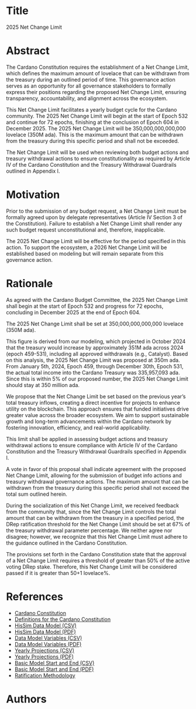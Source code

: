 # Title

2025 Net Change Limit

# Abstract

The Cardano Constitution requires the establishment of a Net Change Limit, which defines the maximum amount of lovelace that can be withdrawn from the treasury during an outlined period of time. This governance action serves as an opportunity for all governance stakeholders to formally express their positions regarding the proposed Net Change Limit, ensuring transparency, accountability, and alignment across the ecosystem.

This Net Change Limit facilitates a yearly budget cycle for the Cardano community. The 2025 Net Change Limit will begin at the start of Epoch 532 and continue for 72 epochs, finishing at the conclusion of Epoch 604 in December 2025. The 2025 Net Change Limit will be 350,000,000,000,000 lovelace (350M ada). This is the maximum amount that can be withdrawn from the treasury during this specific period and shall not be exceeded.

The Net Change Limit will be used when reviewing both budget actions and treasury withdrawal actions to ensure constitutionality as required by Article IV of the Cardano Constitution and the Treasury Withdrawal Guardrails outlined in Appendix I.

# Motivation

Prior to the submission of any budget request, a Net Change Limit must be formally agreed upon by delegate representatives (Article IV Section 3 of the Constitution). Failure to establish a Net Change Limit shall render any such budget request unconstitutional and, therefore, inapplicable.

The 2025 Net Change Limit will be effective for the period specified in this action. To support the ecosystem, a 2026 Net Change Limit will be established based on modeling but will remain separate from this governance action.

# Rationale

As agreed with the Cardano Budget Committee, the 2025 Net Change Limit shall begin at the start of Epoch 532 and progress for 72 epochs, concluding in December 2025 at the end of Epoch 604.

The 2025 Net Change Limit shall be set at 350,000,000,000,000 lovelace (350M ada).

This figure is derived from our modeling, which projected in October 2024 that the treasury would increase by approximately 351M ada across 2024 (epoch 459-531), including all approved withdrawals (e.g., Catalyst). Based on this analysis, the 2025 Net Change Limit was proposed at 350m ada. From January 5th, 2024, Epoch 459, through December 30th, Epoch 531, the actual total income into the Cardano Treasury was 335,957,093 ada. Since this is within 5% of our proposed number, the 2025 Net Change Limit should stay at 350 million ada.

We propose that the Net Change Limit be set based on the previous year’s total treasury inflows, creating a direct incentive for projects to enhance utility on the blockchain. This approach ensures that funded initiatives drive greater value across the broader ecosystem. We aim to support sustainable growth and long-term advancements within the Cardano network by fostering innovation, efficiency, and real-world applicability.

This limit shall be applied in assessing budget actions and treasury withdrawal actions to ensure compliance with Article IV of the Cardano Constitution and the Treasury Withdrawal Guardrails specified in Appendix I.

A vote in favor of this proposal shall indicate agreement with the proposed Net Change Limit, allowing for the submission of budget info actions and treasury withdrawal governance actions. The maximum amount that can be withdrawn from the treasury during this specific period shall not exceed the total sum outlined herein.

During the socialization of this Net Change Limit, we received feedback from the community that, since the Net Change Limit controls the total amount that can be withdrawn from the treasury in a specified period, the DRep ratification threshold for the Net Change Limit should be set at 67% of the treasury withdrawal parameter percentage. We neither agree nor disagree; however, we recognize that this Net Change Limit must adhere to the guidance outlined in the Cardano Constitution.

The provisions set forth in the Cardano Constitution state that the approval of a Net Change Limit requires a threshold of greater than 50% of the active voting DRep stake. Therefore, this Net Change Limit will be considered passed if it is greater than 50+1 lovelace%.

# References

- [Cardano Constitution](ipfs://bafkreiazhhawe7sjwuthcfgl3mmv2swec7sukvclu3oli7qdyz4uhhuvmy)
- [Definitions for the Cardano Constitution](ipfs://bafkreiewp5bgrdiesq6ft3qypykgcjhvfgpp4s5o4yrjrvko4wuhi4iecu)
- [HisSim Data Model (CSV)](ipfs://bafkreicbaiolimteghbwt54veiuw53nc3eaijudtboif2p6xlsr74myfxy)
- [HisSim Data Model (PDF)](ipfs://bafybeihms6haw35awizxa37kuo4qghgmjkldr6lvrcl26mdsk4f6rxdwv4)
- [Data Model Variables (CSV)](ipfs://bafkreidru733tfuhbldmpwe47hf7yh3amsoh7rtv6jjru2uzo5t7ptkpka)
- [Data Model Variables (PDF)](ipfs://bafkreic7z6n5kxwgr2zzdyxsmvbpav2xqwfplxsey62hfbvurlkz45vdpu)
- [Yearly Projections (CSV)](ipfs://bafkreicji6wtv64rkcjcqo6dpd4l4wawblnwhjd25syrvnkit4hlfhhskm)
- [Yearly Projections (PDF)](ipfs://bafkreib42tfamm6yd54yvxavy5j7bpp4pnwflj4mjcxak3da5yqwgtp3v4)
- [Basic Model Start and End (CSV)](ipfs://bafkreih4ty67ywifjsl4x3quwfun45vy2lrefg4iagmgw5v5r7e6c7tqfy)
- [Basic Model Start and End (PDF)](ipfs://bafkreiae4jbtet2dgkza7ossitbyfyaapccq5pfzuytqxque44di6xfkse)
- [Ratification Methodology](ipfs://bafkreid73y3piatznscr4g2kvyf2cefmedtpurgcad6nnfhqnvlzkbmuei)

# Authors


